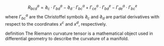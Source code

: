 
$$R^a_{bcd} = ∂_c \cdot Γ^a_{bd} - ∂_d \cdot Γ^a_{bc} + Γ^a_{ce} \cdot Γ^e_{bd} - Γ^a_{de} \cdot Γ^e_{bc}$$
where
	$Γ^a_{bc}$ are the Christoffel symbols
	$∂_c$ and $∂_d$ are partial derivatives with respect to the coordinates $x^c$ and $x^d$, respectively.

definition
	The Riemann curvature tensor is a mathematical object used in differential geometry to describe the curvature of a manifold.